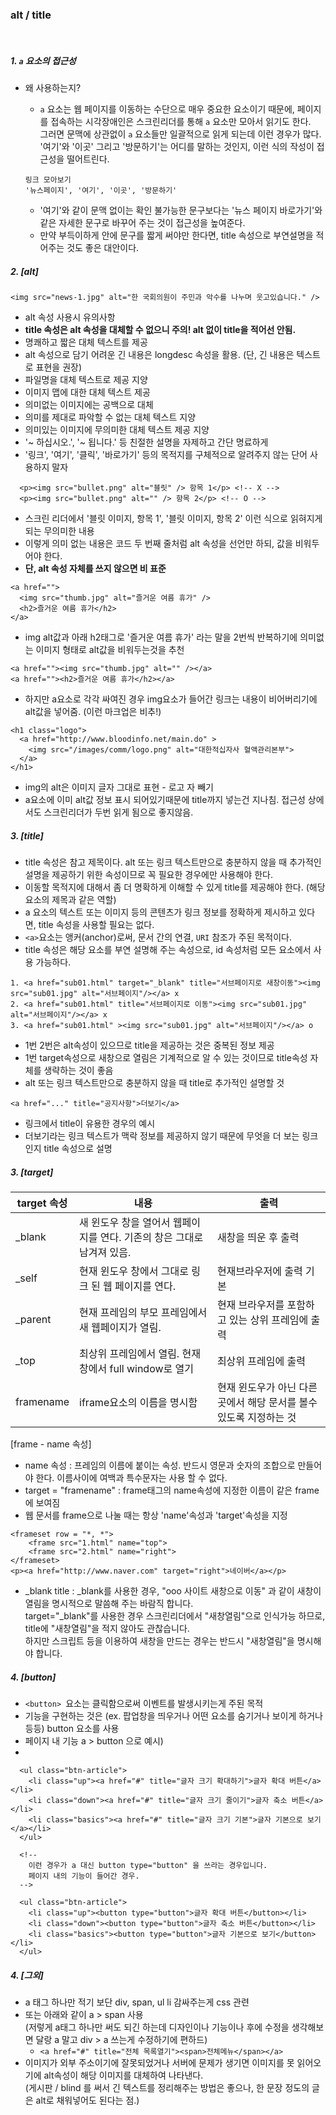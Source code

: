 
### alt / title
<br>

##### 1. `a` 요소의 접근성
- 왜 사용하는지?
  - `a` 요소는 웹 페이지를 이동하는 수단으로 매우 중요한 요소이기 때문에, 페이지를 접속하는 시각장애인은 스크린리더를 통해 `a` 요소만 모아서 읽기도 한다.
  <br> 그러면 문맥에 상관없이 `a` 요소들만 일괄적으로 읽게 되는데 이런 경우가 많다.<br> '여기'와 '이곳' 그리고 '방문하기'는 어디를  말하는 것인지, 이런 식의 작성이 접근성을 떨어트린다.
  ```
  링크 모아보기
  '뉴스페이지', '여기', '이곳', '방문하기'
  ```

  - '여기'와 같이 문맥 없이는 확인 불가능한 문구보다는 '뉴스 페이지 바로가기'와 같은 자세한 문구로 바꾸어 주는 것이 접근성을 높여준다.
  -  만약 부득이하게 안에 문구를 짧게 써야만 한다면, title 속성으로 부연설명을 적어주는 것도 좋은 대안이다.


##### 2. [alt]
```
<img src="news-1.jpg" alt="한 국회의원이 주민과 악수를 나누며 웃고있습니다." />
```

  - alt 속성 사용시 유의사항
   - __title 속성은 alt 속성을 대체할 수 없으니 주의! alt 없이 title을 적어선 안됨.__
   - 명쾌하고 짧은 대체 텍스트를 제공
   - alt 속성으로 담기 어려운 긴 내용은 longdesc 속성을 활용. (단, 긴 내용은 텍스트로 표현을 권장)
   - 파일명을 대체 텍스트로 제공 지양
   - 이미지 맵에 대한 대체 텍스트 제공
   - 의미없는 이미지에는 공백으로 대체
   - 의미를 제대로 파악할 수 없는 대체 텍스트 지양
   - 의미있는 이미지에 무의미한 대체 텍스트 제공 지양
   - '~ 하십시오.', '~ 됩니다.' 등 친절한 설명을 자제하고 간단 명료하게
   - '링크', '여기', '클릭', '바로가기' 등의 목적지를 구체적으로 알려주지 않는 단어 사용하지 말자

```
  <p><img src="bullet.png" alt="블릿" /> 항목 1</p> <!-- X -->
  <p><img src="bullet.png" alt="" /> 항목 2</p> <!-- O -->
```
  - 스크린 리더에서 '블릿 이미지, 항목 1', '블릿 이미지, 항목 2' 이런 식으로 읽혀지게 되는 무의미한 내용
  - 이렇게 의미 없는 내용은 코드 두 번째 줄처럼 alt 속성을 선언만 하되, 값을 비워두어야 한다.
  - __단, alt 속성 자체를 쓰지 않으면 비 표준__
```
<a href="">
  <img src="thumb.jpg" alt="즐거운 여름 휴가" />
  <h2>즐거운 여름 휴가</h2>
</a>
```
  - img alt값과 아래 h2태그로 '즐거운 여름 휴가' 라는 말을 2번씩 반복하기에 의미없는 이미지 형태로 alt값을 비워두는것을 추천
```
<a href=""><img src="thumb.jpg" alt="" /></a>
<a href=""><h2>즐거운 여름 휴가</h2></a>
```
  - 하지만 a요소로 각각 싸여진 경우 img요소가 들어간 링크는 내용이 비어버리기에 alt값을 넣어줌. (이런 마크업은 비추!)

```
<h1 class="logo">
  <a href="http://www.bloodinfo.net/main.do" >
    <img src="/images/comm/logo.png" alt="대한적십자사 혈액관리본부">
  </a>
</h1>
```
  - img의 alt은 이미지 글자 그대로 표현 - 로고 자 빼기
  - a요소에 이미 alt값 정보 표시 되어있기때문에 title까지 넣는건 지나침. 접근성 상에서도 스크린리더가 두번 읽게 됨으로 좋지않음.


##### 3. [title]
  - title 속성은 참고 제목이다. alt 또는 링크 텍스트만으로 충분하지 않을 때 추가적인 설명을 제공하기 위한 속성이므로 꼭 필요한 경우에만 사용해야 한다.
  - 이동할 목적지에 대해서 좀 더 명확하게 이해할 수 있게 title를 제공해야 한다. (해당 요소의 제목과 같은 역할)
  - a 요소의 텍스트 또는 이미지 등의 콘텐츠가 링크 정보를 정확하게 제시하고 있다면, title 속성을 사용할 필요는 없다.
  - `<a>`요소는 앵커(anchor)로써, 문서 간의 연결, `URI` 참조가 주된 목적이다.
  -  title 속성은 해당 요소를 부연 설명해 주는 속성으로, id 속성처럼 모든 요소에서 사용 가능하다.

```
1. <a href="sub01.html" target="_blank" title="서브페이지로 새창이동"><img src="sub01.jpg" alt="서브페이지"/></a> x
2. <a href="sub01.html" title="서브페이지로 이동"><img src="sub01.jpg" alt="서브페이지"/></a> x
3. <a href="sub01.html" ><img src="sub01.jpg" alt="서브페이지"/></a> o
```
   - 1번 2번은 alt속성이 있으므로 title을 제공하는 것은 중복된 정보 제공
   - 1번 target속성으로 새창으로 열림은 기계적으로 알 수 있는 것이므로 title속성 자체를 생략하는 것이 좋음
   - alt 또는 링크 텍스트만으로 충분하지 않을 때 title로 추가적인 설명할 것

```
<a href="..." title="공지사항">더보기</a>
```
  - 링크에서 title이 유용한 경우의 예시
  - 더보기라는 링크 텍스트가 맥락 정보를 제공하지 않기 때문에 무엇을 더 보는 링크인지 title 속성으로 설명


##### 3. [target]
| target 속성 | 내용                                                                   | 출력                                                             |
|-------------|------------------------------------------------------------------------|------------------------------------------------------------------|
| _blank      | 새 윈도우 창을 열어서 웹페이지를 연다. 기존의 창은 그대로 남겨져 있음. | 새창을 띄운 후 출력                                              |
| _self       | 현재 윈도우 창에서 그대로 링크 된 웹 페이지를 연다.                    | 현재브라우저에 출력 기본                                         |
| _parent     | 현재 프레임의 부모 프레임에서 새 웹페이지가 열림.                      | 현재 브라우저를 포함하고 있는 상위 프레임에 출력                 |
| _top        | 최상위 프레임에서 열림. 현재 창에서 full window로 열기                 | 최상위 프레임에 출력                                             |
| framename   | iframe요소의 이름을 명시함                                             | 현재 윈도우가 아닌 다른곳에서 해당 문서를 볼수있도록 지정하는 것 |

[frame - name 속성]
  * name 속성 : 프레임의 이름에 붙이는 속성. 반드시 영문과 숫자의 조합으로 만들어야 한다. 이름사이에 여백과 특수문자는 사용 할 수 없다.
  * target = "framename" : frame태그의 name속성에 지정한 이름이 같은 frame에 보여짐
  * 웹 문서를 frame으로 나눌 때는 항상 'name'속성과 'target'속성을 지정

```
<frameset row = "*, *">
    <frame src="1.html" name="top">
    <frame src="2.html" name="right">
</frameset>
<p><a href="http://www.naver.com" target="right">네이버</a></p>
```
- _blank title : _blank를 사용한 경우, "ooo 사이트 새창으로 이동" 과 같이 새창이 열림을 명시적으로 말씀해 주는 바람직 합니다.<br>
target="_blank"를 사용한 경우 스크린리더에서 "새창열림"으로 인식가능 하므로, title에 "새창열림"을 적지 않아도 관찮습니다.<br>
하지만 스크립트 등을 이용하여 새창을 만드는 경우는 반드시 "새창열림"을 명시해야 합니다.



##### 4. [button]
  - `<button> `요소는 클릭함으로써 이벤트를 발생시키는게 주된 목적
  - 기능을 구현하는 것은 (ex. 팝업창을 띄우거나 어떤 요소를 숨기거나 보이게 하거나 등등) button 요소를 사용
  - 페이지 내 기능 a > button 으로 예시)
  -
```
  <ul class="btn-article">
    <li class="up"><a href="#" title="글자 크기 확대하기">글자 확대 버튼</a></li>
    <li class="down"><a href="#" title="글자 크기 줄이기">글자 축소 버튼</a></li>
    <li class="basics"><a href="#" title="글자 크기 기본">글자 기본으로 보기</a></li>
  </ul>

  <!--
    이런 경우가 a 대신 button type="button" 을 쓰라는 경우입니다.
    페이지 내의 기능이 들어간 경우.
  -->

  <ul class="btn-article">
    <li class="up"><button type="button">글자 확대 버튼</button></li>
    <li class="down"><button type="button">글자 축소 버튼</button></li>
    <li class="basics"><button type="button">글자 기본으로 보기</button></li>
  </ul>
```

##### 4. [그외]
- a 태그 하나만 적기 보단 div, span, ul li 감싸주는게 css 관련
- 또는 아래와 같이 a > span 사용
  <br> (저렇게 a태그 하나만 써도 되긴 하는데 디자인이나 기능이나 후에 수정을 생각해보면 달랑 a 말고 div > a 쓰는게 수정하기에 편하드)
	- `<a href="#" title="전체 목록열기"><span>전체메뉴</span></a>`
-  이미지가 외부 주소이기에 잘못되었거나 서버에 문제가 생기면 이미지를 못 읽어오기에 alt속성이 해당 이미지를 대체하여 나타낸다.<br>
    (게시판 / blind 를 써서 긴 텍스트를 정리해주는 방법은 좋으나, 한 문장 정도의 글은 alt로 채워넣어도 된다는 점.)

<!-- 읽어보기 : http://library.gabia.com/contents/domain/3010 -->



 <!--

 _brank가 있어서 새창열림은 제외, 아이콘의 툴팁생각했을 때 어떤 링크인지 title속성으로 설명

5. 새 창 기능은 정상적으로 되고 있지만 의미가 잘못되어 있습니다.
a태그 target 개념 이론 정리 해서 git에 올려 주시고
과제에도 반영해 주세요.
target="_blank|_self|_parent|_top|framename"

요청 기한  8월 7일

 -->